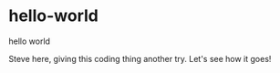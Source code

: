 # hello-world
hello world

Steve here, giving this coding thing another try.  Let's see how it goes!

